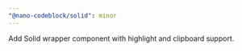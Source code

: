 ```yaml
---
"@nano-codeblock/solid": minor
---
```


Add Solid wrapper component with highlight and clipboard support.
